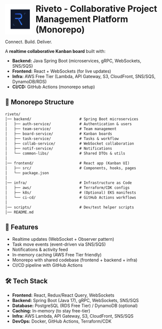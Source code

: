 <div style="display: flex; flex-direction: row; align-items: center; gap: 10px;">
  <img src="./riveto.png" alt="Riveto Logo" width="90" height="98">
  <h1 style="margin: 0;">Riveto - Collaborative Project Management Platform (Monorepo)</h1>
</div>

Connect. Build. Deliver.

A **realtime collaborative Kanban board** built with:  
- **Backend:** Java Spring Boot (microservices, gRPC, WebSockets, SNS/SQS)  
- **Frontend:** React + WebSockets (for live updates)  
- **Infra:** AWS Free Tier (Lambda, API Gateway, S3, CloudFront, SNS/SQS, DynamoDB/RDS)  
- **CI/CD:** GitHub Actions (monorepo setup)  


## 📂 Monorepo Structure

```text
riveto/
│── backend/                      # Spring Boot microservices
│   ├── auth-service/             # Authentication & users
│   ├── team-service/             # Team management
│   ├── board-service/            # Kanban boards
│   ├── task-service/             # Tasks & workflow
│   ├── collab-service/           # WebSocket collaboration
│   ├── notif-service/            # Notifications
│   └── common-libs/              # Shared DTOs & utils
│
│── frontend/                     # React app (Kanban UI)
│   ├── src/                      # Components, hooks, pages
│   └── package.json
│
│── infra/                        # Infrastructure as Code
│   ├── aws/                      # Terraform/CDK configs
│   ├── k8s/                      # (Optional) EKS manifests
│   └── ci-cd/                    # GitHub Actions workflows
│
│── scripts/                      # Dev/test helper scripts
│── README.md
```

## 🚀 Features

- Realtime updates (WebSocket + Observer pattern)  
- Task move events (event-driven via SNS/SQS)  
- Notifications & activity feed  
- In-memory caching (AWS Free Tier friendly)  
- Monorepo with shared codebase (frontend + backend + infra)  
- CI/CD pipeline with GitHub Actions  


## 🛠️ Tech Stack

- **Frontend:** React, Redux/React Query, WebSockets  
- **Backend:** Spring Boot (Java 17), gRPC, WebSockets, SNS/SQS  
- **Database:** PostgreSQL (RDS Free Tier) / DynamoDB (optional)  
- **Caching:** In-memory (to stay free-tier)  
- **Infra:** AWS Lambda, API Gateway, S3, CloudFront, SNS/SQS  
- **DevOps:** Docker, GitHub Actions, Terraform/CDK  
